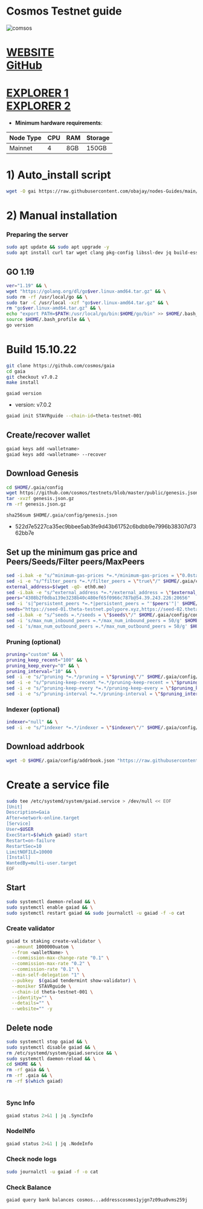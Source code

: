 # Cosmos Testnet guide

![comsos](https://user-images.githubusercontent.com/44331529/198814368-03e53f68-0ef3-43e3-a070-f094582e7171.png)

[WEBSITE](https://cosmos.network/) \
[GitHub](https://github.com/cosmos/testnets/tree/master/public)
=
[EXPLORER 1](https://explorer.stavr.tech/cosmos(gaia)/staking) \
[EXPLORER 2](https://explorer.theta-testnet.polypore.xyz/validators)
=

- **Minimum hardware requirements**:

| Node Type |CPU | RAM  | Storage  | 
|-----------|----|------|----------|
| Mainnet   |   4|  8GB | 150GB    |


# 1) Auto_install script
```bash
wget -O gai https://raw.githubusercontent.com/obajay/nodes-Guides/main/Gaia/gai && chmod +x gai && ./gai
```

# 2) Manual installation

### Preparing the server

```bash
sudo apt update && sudo apt upgrade -y
sudo apt install curl tar wget clang pkg-config libssl-dev jq build-essential bsdmainutils git make ncdu gcc git jq chrony liblz4-tool -y
```

## GO 1.19

```bash
ver="1.19" && \
wget "https://golang.org/dl/go$ver.linux-amd64.tar.gz" && \
sudo rm -rf /usr/local/go && \
sudo tar -C /usr/local -xzf "go$ver.linux-amd64.tar.gz" && \
rm "go$ver.linux-amd64.tar.gz" && \
echo "export PATH=$PATH:/usr/local/go/bin:$HOME/go/bin" >> $HOME/.bash_profile && \
source $HOME/.bash_profile && \
go version
```

# Build 15.10.22
```bash
git clone https://github.com/cosmos/gaia
cd gaia
git checkout v7.0.2 
make install
```
`gaiad version`
- version: v7.0.2

```bash
gaiad init STAVRguide --chain-id=theta-testnet-001
```    

## Create/recover wallet
```bash
gaiad keys add <walletname>
gaiad keys add <walletname> --recover
```

## Download Genesis
```bash
cd $HOME/.gaia/config
wget https://github.com/cosmos/testnets/blob/master/public/genesis.json.gz
tar -xvzf genesis.json.gz
rm -rf genesis.json.gz
```
`sha256sum $HOME/.gaia/config/genesis.json`
+ 522d7e5227ca35ec9bbee5ab3fe9d43b61752c6bdbb9e7996b38307d7362bb7e

## Set up the minimum gas price and Peers/Seeds/Filter peers/MaxPeers
```bash
sed -i.bak -e "s/^minimum-gas-prices *=.*/minimum-gas-prices = \"0.0stake\"/;" ~/.gaia/config/app.toml
sed -i -e "s/^filter_peers *=.*/filter_peers = \"true\"/" $HOME/.gaia/config/config.toml
external_address=$(wget -qO- eth0.me)
sed -i.bak -e "s/^external_address *=.*/external_address = \"$external_address:26656\"/" $HOME/.gaia/config/config.toml
peers="4308b2f0dba139e3238b40c480ef65f0966c787b@54.39.243.226:20656"
sed -i 's|^persistent_peers *=.*|persistent_peers = "'$peers'"|' $HOME/.gaia/config/config.toml
seeds="https://seed-01.theta-testnet.polypore.xyz,https://seed-02.theta-testnet.polypore.xyz"
sed -i.bak -e "s/^seeds =.*/seeds = \"$seeds\"/" $HOME/.gaia/config/config.toml
sed -i 's/max_num_inbound_peers =.*/max_num_inbound_peers = 50/g' $HOME/.gaia/config/config.toml
sed -i 's/max_num_outbound_peers =.*/max_num_outbound_peers = 50/g' $HOME/.gaia/config/config.toml

```
### Pruning (optional)
```bash
pruning="custom" && \
pruning_keep_recent="100" && \
pruning_keep_every="0" && \
pruning_interval="10" && \
sed -i -e "s/^pruning *=.*/pruning = \"$pruning\"/" $HOME/.gaia/config/app.toml && \
sed -i -e "s/^pruning-keep-recent *=.*/pruning-keep-recent = \"$pruning_keep_recent\"/" $HOME/.gaia/config/app.toml && \
sed -i -e "s/^pruning-keep-every *=.*/pruning-keep-every = \"$pruning_keep_every\"/" $HOME/.gaia/config/app.toml && \
sed -i -e "s/^pruning-interval *=.*/pruning-interval = \"$pruning_interval\"/" $HOME/.gaia/config/app.toml
```
### Indexer (optional) 
```bash
indexer="null" && \
sed -i -e "s/^indexer *=.*/indexer = \"$indexer\"/" $HOME/.gaia/config/config.toml
```

## Download addrbook
```bash
wget -O $HOME/.gaia/config/addrbook.json "https://raw.githubusercontent.com/obajay/nodes-Guides/main/Gaia/addrbook.json"
```

# Create a service file
```bash
sudo tee /etc/systemd/system/gaiad.service > /dev/null << EOF
[Unit]
Description=Gaia
After=network-online.target
[Service]
User=$USER
ExecStart=$(which gaiad) start
Restart=on-failure
RestartSec=10
LimitNOFILE=10000
[Install]
WantedBy=multi-user.target
EOF
```

## Start
```bash
sudo systemctl daemon-reload && \
sudo systemctl enable gaiad && \
sudo systemctl restart gaiad && sudo journalctl -u gaiad -f -o cat
```

### Create validator
```bash
gaiad tx staking create-validator \
  --amount 1000000uatom \
  --from <walletName> \
  --commission-max-change-rate "0.1" \
  --commission-max-rate "0.2" \
  --commission-rate "0.1" \
  --min-self-delegation "1" \
  --pubkey  $(gaiad tendermint show-validator) \
  --moniker STAVRguide \
  --chain-id theta-testnet-001 \
  --identity="" \
  --details="" \
  --website="" -y
```

## Delete node
```bash
sudo systemctl stop gaiad && \
sudo systemctl disable gaiad && \
rm /etc/systemd/system/gaiad.service && \
sudo systemctl daemon-reload && \
cd $HOME && \
rm -rf gaia && \
rm -rf .gaia && \
rm -rf $(which gaiad)
```
#
### Sync Info
```bash
gaiad status 2>&1 | jq .SyncInfo
```
### NodeINfo
```bash
gaiad status 2>&1 | jq .NodeInfo
```
### Check node logs
```bash
sudo journalctl -u gaiad -f -o cat
```
### Check Balance
```bash
gaiad query bank balances cosmos...addresscosmos1yjgn7z09ua9vms259j
```
